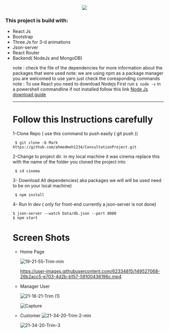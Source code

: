 <p align="center">
  <img src="https://user-images.githubusercontent.com/62334815/149527874-e1da71df-ebdf-42e1-bc88-627a97a2ccac.png" />
</p>

 <h3>This project is build with:</h3>

 <ul>
 <li>React Js
 <li>Bootstrap
 <li>Three.Js for 3-d animations
 <li>Json-server
 <li>React Router
 <li> Backend( NodeJs and MongoDB)
    
note : check the file of the dependencies for more information about the packages that were used
note: we are using npm as a package manager you are welcomed to use yarn just check the coresponding commands
note : To use React you need to download Nodejs First run ```$ node -v``` in a powershell commandline if not installed follow this link [Node Js download guide](https://nodejs.org/en/download/)

    
---
# Follow this Instructions carefully      
1-Clone Repo ( use this command to push easily ( git push ))
```
 $ git clone -b Mark https://github.com/ahmedmoh1234/ConsultationProject.git
```
2-Change to project dir. in my local machine it was cinema replace this with the name of the folder you cloned the project into
```
 $ cd cinema
```
3- Download All dependencies( aka packages we will will be used need to be on your local machine)
```
 $ npm install
```
4- Run In dev ( only for front-end currently a json-server is not done)
```
$ json-server --watch Data/db.json --port 8000
$ npm start
```
  
# Screen Shots
* Home Page
  
  ![19-21-55-Trim-min](https://user-images.githubusercontent.com/62334815/149400381-b6247f7a-b4af-4316-9650-1a2b3f1e8a01.gif)
  
  https://user-images.githubusercontent.com/62334815/149527068-26b2acc5-e703-4d2b-b157-59100436196c.mp4
  

* Manager User
  
  ![21-16-21-Trim (1)](https://user-images.githubusercontent.com/62334815/149523407-c180145a-765c-4ca8-af60-a55c1e239d54.gif)
  
  ![Capture](https://user-images.githubusercontent.com/62334815/149525163-6e92ba9f-5a16-4c8f-9d0a-88bdf807d842.JPG)

* Customer
  ![21-34-20-Trim-2-min](https://user-images.githubusercontent.com/62334815/149525905-358a1c4c-edf0-441e-89ba-7dc03d87ac8e.gif)
  
  ![21-34-20-Trim-3](https://user-images.githubusercontent.com/62334815/149525969-80ef8fc0-a7b7-4770-aa15-553315e3a59f.gif)
